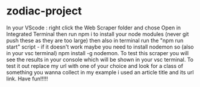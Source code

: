 # zodiac-project
In your VScode : right click the Web Scraper folder and chose Open in Integrated Terminal then run npm i to install your node modules (never git push these as they are too large)  then also in terminal run the "npm run start" script - if it doesn't work maybe you need to install nodemon so (also in your vsc terminal) npm install -g nodemon. To test this scraper you will see the results in your console which will be shown in your vsc terminal. To test it out replace my url with one of your choice and look for a class of something you wanna collect in my example i used an article title and its url link. Have fun!!!!! 

